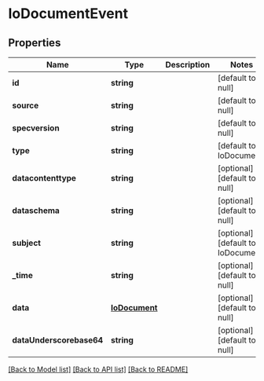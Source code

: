 # IoDocumentEvent

## Properties
Name | Type | Description | Notes
------------ | ------------- | ------------- | -------------
**id** | **string** |  | [default to null]
**source** | **string** |  | [default to null]
**specversion** | **string** |  | [default to null]
**type** | **string** |  | [default to IoDocument]
**datacontenttype** | **string** |  | [optional] [default to null]
**dataschema** | **string** |  | [optional] [default to null]
**subject** | **string** |  | [optional] [default to IoDocument]
**_time** | **string** |  | [optional] [default to null]
**data** | [**IoDocument**](IoDocument.md) |  | [optional] [default to null]
**dataUnderscorebase64** | **string** |  | [optional] [default to null]

[[Back to Model list]](../README.md#documentation-for-models) [[Back to API list]](../README.md#documentation-for-api-endpoints) [[Back to README]](../README.md)


